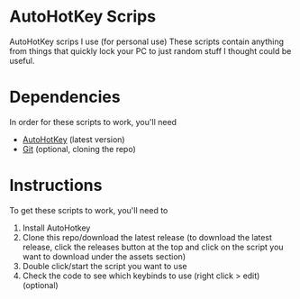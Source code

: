 # AutoHotKey Scrips
AutoHotKey scrips I use (for personal use)
These scripts contain anything from things that quickly lock your PC to just random stuff I thought could be useful.
# Dependencies
In order for these scripts to work, you'll need
 - [AutoHotKey](https://www.autohotkey.com/) (latest version)
 - [Git](https://git-scm.com/download/win) (optional, cloning the repo)
# Instructions
To get these scripts to work, you'll need to
 1. Install AutoHotkey
 2. Clone this repo/download the latest release (to download the latest release, click the releases button at the top and click on the script you want to download under the assets section)
 3. Double click/start the script you want to use
 4. Check the code to see which keybinds to use (right click > edit) (optional)
